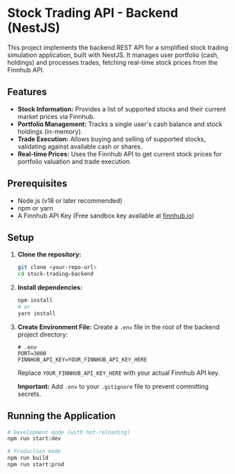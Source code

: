 # Stock Trading API - Backend (NestJS)

This project implements the backend REST API for a simplified stock trading simulation application, built with NestJS. It manages user portfolio (cash, holdings) and processes trades, fetching real-time stock prices from the Finnhub API.

## Features

*   **Stock Information:** Provides a list of supported stocks and their current market prices via Finnhub.
*   **Portfolio Management:** Tracks a single user's cash balance and stock holdings (in-memory).
*   **Trade Execution:** Allows buying and selling of supported stocks, validating against available cash or shares.
*   **Real-time Prices:** Uses the Finnhub API to get current stock prices for portfolio valuation and trade execution.

## Prerequisites

*   Node.js (v18 or later recommended)
*   npm or yarn
*   A Finnhub API Key (Free sandbox key available at [finnhub.io](https://finnhub.io/))

## Setup

1.  **Clone the repository:**
    ```bash
    git clone <your-repo-url>
    cd stock-trading-backend
    ```

2.  **Install dependencies:**
    ```bash
    npm install
    # or
    yarn install
    ```

3.  **Create Environment File:**
    Create a `.env` file in the root of the backend project directory:
    ```dotenv
    # .env
    PORT=3000
    FINNHUB_API_KEY=YOUR_FINNHUB_API_KEY_HERE
    ```
    Replace `YOUR_FINNHUB_API_KEY_HERE` with your actual Finnhub API key.

    **Important:** Add `.env` to your `.gitignore` file to prevent committing secrets.

## Running the Application

```bash
# Development mode (with hot-reloading)
npm run start:dev

# Production mode
npm run build
npm run start:prod